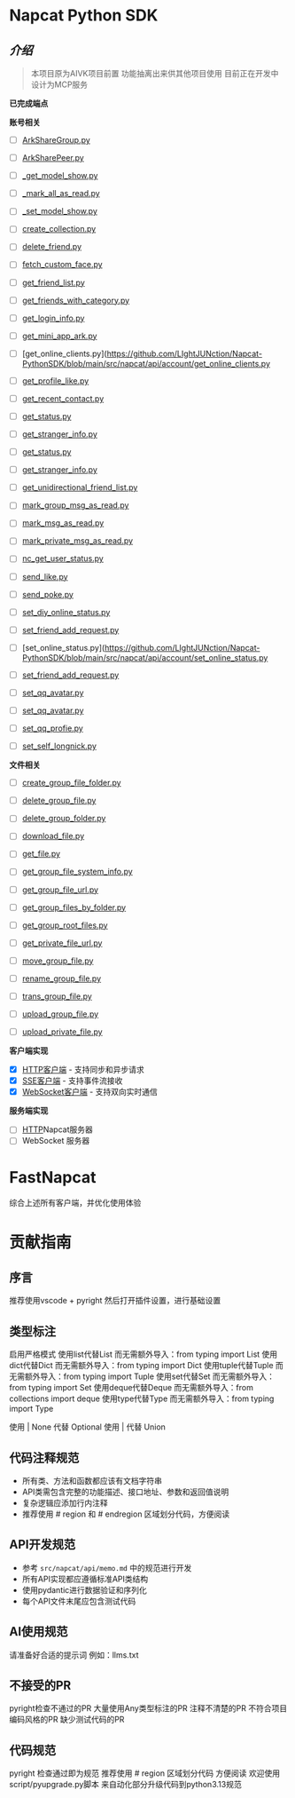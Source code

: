 # Napcat Python SDK

## ***介绍***

> 本项目原为AIVK项目前置 功能抽离出来供其他项目使用
> 目前正在开发中
> 设计为MCP服务

**已完成端点**

**账号相关**

* [ ] [ArkShareGroup.py](https://github.com/LIghtJUNction/Napcat-PythonSDK/blob/main/src/napcat/api/account/ArkShareGroup.py)
* [ ] [ArkSharePeer.py](https://github.com/LIghtJUNction/Napcat-PythonSDK/blob/main/src/napcat/api/account/ArkSharePeer.py)

* [ ] [_get_model_show.py](https://github.com/LIghtJUNction/Napcat-PythonSDK/blob/main/src/napcat/api/account/_get_model_show.py)
* [ ] [_mark_all_as_read.py](https://github.com/LIghtJUNction/Napcat-PythonSDK/blob/main/src/napcat/api/account/_mark_all_as_read.py)

* [ ] [_set_model_show.py](https://github.com/LIghtJUNction/Napcat-PythonSDK/blob/main/src/napcat/api/account/_set_model_show.py)
* [ ] [create_collection.py](https://github.com/LIghtJUNction/Napcat-PythonSDK/blob/main/src/napcat/api/account/create_collection.py)

* [ ] [delete_friend.py](https://github.com/LIghtJUNction/Napcat-PythonSDK/blob/main/src/napcat/api/account/delete_friend.py "delete_friend.py")
* [ ] [fetch_custom_face.py](https://github.com/LIghtJUNction/Napcat-PythonSDK/blob/main/src/napcat/api/account/fetch_custom_face.py "fetch_custom_face.py")

* [ ] [get_friend_list.py](https://github.com/LIghtJUNction/Napcat-PythonSDK/blob/main/src/napcat/api/account/get_friend_list.py "get_friend_list.py")
* [ ] [get_friends_with_category.py](https://github.com/LIghtJUNction/Napcat-PythonSDK/blob/main/src/napcat/api/account/get_friends_with_category.py "get_friends_with_category.py")

* [ ] [get_login_info.py](https://github.com/LIghtJUNction/Napcat-PythonSDK/blob/main/src/napcat/api/account/get_login_info.py "get_login_info.py")
* [ ] [get_mini_app_ark.py](https://github.com/LIghtJUNction/Napcat-PythonSDK/blob/main/src/napcat/api/account/get_mini_app_ark.py "get_mini_app_ark.py")

* [ ] [get_online_clients.py](https://github.com/LIghtJUNction/Napcat-PythonSDK/blob/main/src/napcat/api/account/get_online_clients.py
* [ ] [get_profile_like.py](https://github.com/LIghtJUNction/Napcat-PythonSDK/blob/main/src/napcat/api/account/get_profile_like.py "get_profile_like.py")

* [ ] [get_recent_contact.py](https://github.com/LIghtJUNction/Napcat-PythonSDK/blob/main/src/napcat/api/account/get_recent_contact.py "get_recent_contact.py")
* [ ] [get_status.py](https://github.com/LIghtJUNction/Napcat-PythonSDK/blob/main/src/napcat/api/account/get_status.py "get_status.py")

* [ ] [get_stranger_info.py](https://github.com/LIghtJUNction/Napcat-PythonSDK/blob/main/src/napcat/api/account/get_stranger_info.py "get_stranger_info.py")
* [ ] [get_status.py](https://github.com/LIghtJUNction/Napcat-PythonSDK/blob/main/src/napcat/api/account/get_status.py "get_status.py")

* [ ] [get_stranger_info.py](https://github.com/LIghtJUNction/Napcat-PythonSDK/blob/main/src/napcat/api/account/get_stranger_info.py "get_stranger_info.py")
* [ ] [get_unidirectional_friend_list.py](https://github.com/LIghtJUNction/Napcat-PythonSDK/blob/main/src/napcat/api/account/get_unidirectional_friend_list.py "get_unidirectional_friend_list.py")

* [ ] [mark_group_msg_as_read.py](https://github.com/LIghtJUNction/Napcat-PythonSDK/blob/main/src/napcat/api/account/mark_group_msg_as_read.py "mark_group_msg_as_read.py")
* [ ] [mark_msg_as_read.py](https://github.com/LIghtJUNction/Napcat-PythonSDK/blob/main/src/napcat/api/account/mark_msg_as_read.py "mark_msg_as_read.py")

* [ ] [mark_private_msg_as_read.py](https://github.com/LIghtJUNction/Napcat-PythonSDK/blob/main/src/napcat/api/account/mark_private_msg_as_read.py "mark_private_msg_as_read.py")
* [ ] [nc_get_user_status.py](https://github.com/LIghtJUNction/Napcat-PythonSDK/blob/main/src/napcat/api/account/nc_get_user_status.py "nc_get_user_status.py")

* [ ] [send_like.py](https://github.com/LIghtJUNction/Napcat-PythonSDK/blob/main/src/napcat/api/account/send_like.py "send_like.py")
* [ ] [send_poke.py](https://github.com/LIghtJUNction/Napcat-PythonSDK/blob/main/src/napcat/api/account/send_poke.py "send_poke.py")

* [ ] [set_diy_online_status.py](https://github.com/LIghtJUNction/Napcat-PythonSDK/blob/main/src/napcat/api/account/set_diy_online_status.py "set_diy_online_status.py")
* [ ] [set_friend_add_request.py](https://github.com/LIghtJUNction/Napcat-PythonSDK/blob/main/src/napcat/api/account/set_friend_add_request.py "set_friend_add_request.py")

* [ ] [set_online_status.py](https://github.com/LIghtJUNction/Napcat-PythonSDK/blob/main/src/napcat/api/account/set_online_status.py
* [ ] [set_friend_add_request.py](https://github.com/LIghtJUNction/Napcat-PythonSDK/blob/main/src/napcat/api/account/set_friend_add_request.py "set_friend_add_request.py")

* [ ] [set_qq_avatar.py](https://github.com/LIghtJUNction/Napcat-PythonSDK/blob/main/src/napcat/api/account/set_qq_avatar.py "set_qq_avatar.py")
* [ ] [set_qq_avatar.py](https://github.com/LIghtJUNction/Napcat-PythonSDK/blob/main/src/napcat/api/account/set_qq_avatar.py "set_qq_avatar.py")

* [ ] [set_qq_profie.py](https://github.com/LIghtJUNction/Napcat-PythonSDK/blob/main/src/napcat/api/account/set_qq_profie.py "set_qq_profie.py")
* [ ] [set_self_longnick.py](https://github.com/LIghtJUNction/Napcat-PythonSDK/blob/main/src/napcat/api/account/set_self_longnick.py "set_self_longnick.py")

**文件相关**

* [ ] [create_group_file_folder.py](https://github.com/LIghtJUNction/Napcat-PythonSDK/blob/main/src/napcat/api/file/create_group_file_folder.py "create_group_file_folder.py")
* [ ] [delete_group_file.py](https://github.com/LIghtJUNction/Napcat-PythonSDK/blob/main/src/napcat/api/file/delete_group_file.py "delete_group_file.py")

* [ ] [delete_group_folder.py](https://github.com/LIghtJUNction/Napcat-PythonSDK/blob/main/src/napcat/api/file/delete_group_folder.py "delete_group_folder.py")
* [ ] [download_file.py](https://github.com/LIghtJUNction/Napcat-PythonSDK/blob/main/src/napcat/api/file/download_file.py "download_file.py")

* [ ] [get_file.py](https://github.com/LIghtJUNction/Napcat-PythonSDK/blob/main/src/napcat/api/file/get_file.py "get_file.py")
* [ ] [get_group_file_system_info.py](https://github.com/LIghtJUNction/Napcat-PythonSDK/blob/main/src/napcat/api/file/get_group_file_system_info.py "get_group_file_system_info.py")

* [ ] [get_group_file_url.py](https://github.com/LIghtJUNction/Napcat-PythonSDK/blob/main/src/napcat/api/file/get_group_file_url.py "get_group_file_url.py")
* [ ] [get_group_files_by_folder.py](https://github.com/LIghtJUNction/Napcat-PythonSDK/blob/main/src/napcat/api/file/get_group_files_by_folder.py "get_group_files_by_folder.py")

* [ ] [get_group_root_files.py](https://github.com/LIghtJUNction/Napcat-PythonSDK/blob/main/src/napcat/api/file/get_group_root_files.py "get_group_root_files.py")
* [ ] [get_private_file_url.py](https://github.com/LIghtJUNction/Napcat-PythonSDK/blob/main/src/napcat/api/file/get_private_file_url.py "get_private_file_url.py")

* [ ] [move_group_file.py](https://github.com/LIghtJUNction/Napcat-PythonSDK/blob/main/src/napcat/api/file/move_group_file.py "move_group_file.py")
* [ ] [rename_group_file.py](https://github.com/LIghtJUNction/Napcat-PythonSDK/blob/main/src/napcat/api/file/rename_group_file.py "rename_group_file.py")

* [ ] [trans_group_file.py](https://github.com/LIghtJUNction/Napcat-PythonSDK/blob/main/src/napcat/api/file/trans_group_file.py "trans_group_file.py")
* [ ] [upload_group_file.py](https://github.com/LIghtJUNction/Napcat-PythonSDK/blob/main/src/napcat/api/file/upload_group_file.py "upload_group_file.py")

* [ ] [upload_private_file.py](https://github.com/LIghtJUNction/Napcat-PythonSDK/blob/main/src/napcat/api/file/upload_private_file.py "upload_private_file.py")















**客户端实现**

* [X] [HTTP客户端](https://github.com/LIghtJUNction/Napcat-PythonSDK/blob/main/src/napcat/clients/http) - 支持同步和异步请求
* [X] [SSE客户端](https://github.com/LIghtJUNction/Napcat-PythonSDK/blob/main/src/napcat/clients/sse/) - 支持事件流接收
* [X] [WebSocket客户端](https://github.com/LIghtJUNction/Napcat-PythonSDK/blob/main/src/napcat/clients/websocket/) - 支持双向实时通信

**服务端实现**

* [ ] [HTTP](https://github.com/LIghtJUNction/Napcat-PythonSDK/blob/main/src/napcat/severs/http/)Napcat服务器
* [ ] WebSocket 服务器

# FastNapcat

综合上述所有客户端，并优化使用体验

# 贡献指南

## 序言

推荐使用vscode + pyright
然后打开插件设置，进行基础设置

## 类型标注

启用严格模式
使用list代替List 而无需额外导入：from typing import List
使用dict代替Dict 而无需额外导入：from typing import Dict
使用tuple代替Tuple 而无需额外导入：from typing import Tuple
使用set代替Set 而无需额外导入：from typing import Set
使用deque代替Deque 而无需额外导入：from collections import deque
使用type代替Type 而无需额外导入：from typing import Type

使用 | None 代替 Optional
使用 | 代替 Union

## 代码注释规范

* 所有类、方法和函数都应该有文档字符串
* API类需包含完整的功能描述、接口地址、参数和返回值说明
* 复杂逻辑应添加行内注释
* 推荐使用 # region 和 # endregion 区域划分代码，方便阅读

## API开发规范

* 参考 `src/napcat/api/memo.md` 中的规范进行开发
* 所有API实现都应遵循标准API类结构
* 使用pydantic进行数据验证和序列化
* 每个API文件末尾应包含测试代码

## AI使用规范

请准备好合适的提示词
例如：llms.txt

## 不接受的PR

pyright检查不通过的PR
大量使用Any类型标注的PR
注释不清楚的PR
不符合项目编码风格的PR
缺少测试代码的PR

## 代码规范

pyright 检查通过即为规范
推荐使用 # region 区域划分代码 方便阅读
欢迎使用script/pyupgrade.py脚本 来自动化部分升级代码到python3.13规范
